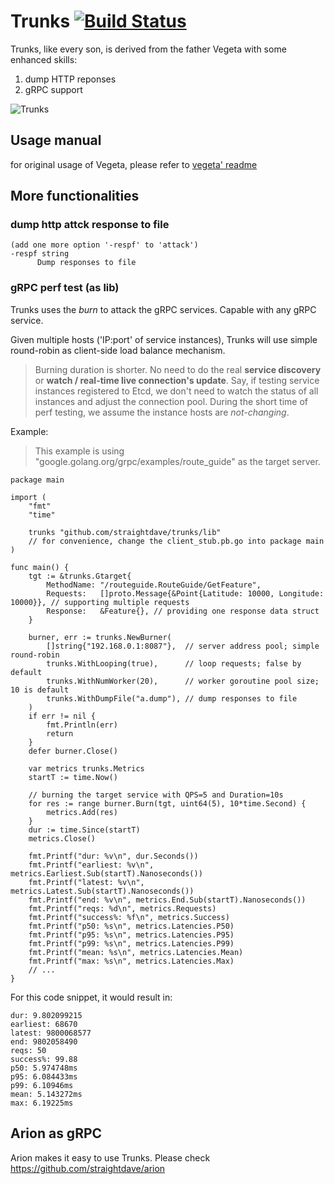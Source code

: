 # Trunks [![Build Status](https://travis-ci.org/straightdave/trunks.svg?branch=master)](https://travis-ci.org/straightdave/trunks)

Trunks, like every son, is derived from the father Vegeta with some enhanced skills:
1. dump HTTP reponses
2. gRPC support

![Trunks](http://images2.wikia.nocookie.net/__cb20100725123520/dragonballfanon/images/5/52/Future_Trunks_SSJ2.jpg)

## Usage manual

for original usage of Vegeta, please refer to [vegeta' readme](https://github.com/tsenart/vegeta/blob/master/README.md)

## More functionalities

### dump http attck response to file
```console
(add one more option '-respf' to 'attack')
-respf string
      Dump responses to file
```

### gRPC perf test (as lib)

Trunks uses the _burn_ to attack the gRPC services. Capable with any gRPC service.

Given multiple hosts ('IP:port' of service instances), Trunks will use simple round-robin as client-side load balance mechanism.

>Burning duration is shorter. No need to do the real __service discovery__ or __watch / real-time live connection's update__. Say, if testing service instances registered to Etcd, we don't need to watch the status of all instances and adjust the connection pool. During the short time of perf testing, we assume the instance hosts are _not-changing_.

Example:

>This example is using "google.golang.org/grpc/examples/route_guide" as the target server.

```golang
package main

import (
    "fmt"
    "time"

    trunks "github.com/straightdave/trunks/lib"
    // for convenience, change the client_stub.pb.go into package main
)

func main() {
    tgt := &trunks.Gtarget{
        MethodName: "/routeguide.RouteGuide/GetFeature",
        Requests:   []proto.Message{&Point{Latitude: 10000, Longitude: 10000}}, // supporting multiple requests
        Response:   &Feature{}, // providing one response data struct
    }

    burner, err := trunks.NewBurner(
        []string{"192.168.0.1:8087"},  // server address pool; simple round-robin
        trunks.WithLooping(true),      // loop requests; false by default
        trunks.WithNumWorker(20),      // worker goroutine pool size; 10 is default
        trunks.WithDumpFile("a.dump"), // dump responses to file
    )
    if err != nil {
        fmt.Println(err)
        return
    }
    defer burner.Close()

    var metrics trunks.Metrics
    startT := time.Now()

    // burning the target service with QPS=5 and Duration=10s
    for res := range burner.Burn(tgt, uint64(5), 10*time.Second) {
        metrics.Add(res)
    }
    dur := time.Since(startT)
    metrics.Close()

    fmt.Printf("dur: %v\n", dur.Seconds())
    fmt.Printf("earliest: %v\n", metrics.Earliest.Sub(startT).Nanoseconds())
    fmt.Printf("latest: %v\n", metrics.Latest.Sub(startT).Nanoseconds())
    fmt.Printf("end: %v\n", metrics.End.Sub(startT).Nanoseconds())
    fmt.Printf("reqs: %d\n", metrics.Requests)
    fmt.Printf("success%: %f\n", metrics.Success)
    fmt.Printf("p50: %s\n", metrics.Latencies.P50)
    fmt.Printf("p95: %s\n", metrics.Latencies.P95)
    fmt.Printf("p99: %s\n", metrics.Latencies.P99)
    fmt.Printf("mean: %s\n", metrics.Latencies.Mean)
    fmt.Printf("max: %s\n", metrics.Latencies.Max)
    // ...
}
```

For this code snippet, it would result in:
```console
dur: 9.802099215
earliest: 68670
latest: 9800068577
end: 9802058490
reqs: 50
success%: 99.88
p50: 5.974748ms
p95: 6.084433ms
p99: 6.10946ms
mean: 5.143272ms
max: 6.19225ms
```

## Arion as gRPC
Arion makes it easy to use Trunks. Please check https://github.com/straightdave/arion


